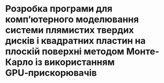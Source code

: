 # Розробка програми для комп’ютерного моделювання системи плямистих твердих дисків і квадратних пластин на плоскій поверхні методом Монте-Карло із використанням GPU‑прискорювачів
